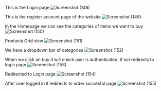 This is the Login page
![Screenshot (148)](https://user-images.githubusercontent.com/77093450/119027315-d0562580-b9c3-11eb-8773-1ca3cae735fc.png)


This is the register account page of the website
![Screenshot (149)](https://user-images.githubusercontent.com/77093450/119027317-d0562580-b9c3-11eb-9c2e-595395f2bcfe.png)


In the Homepage we can see the categories of items we want to buy
![Screenshot (150)](https://user-images.githubusercontent.com/77093450/119027319-d0eebc00-b9c3-11eb-8c60-dee0a432eff7.png)


Products Grid view
![Screenshot (151)](https://user-images.githubusercontent.com/77093450/119027322-d0eebc00-b9c3-11eb-96d3-82d679c8d45b.png)


We have a dropdown bar of categories
![Screenshot (152)](https://user-images.githubusercontent.com/77093450/119027328-d21fe900-b9c3-11eb-84df-8f2da1454cfa.png)


When we click on buy it will check user is authenticated, if not redirects to login page
![Screenshot (153)](https://user-images.githubusercontent.com/77093450/119027331-d3511600-b9c3-11eb-866c-05a6654506fd.png)


Redirected to Login page
![Screenshot (154)](https://user-images.githubusercontent.com/77093450/119027311-cf24f880-b9c3-11eb-8def-ef07f726d5f7.png)


After user logged in it redirects to order succesful page
![Screenshot (155)](https://user-images.githubusercontent.com/77093450/119028266-e3b5c080-b9c4-11eb-800b-ce5f536e50f0.png)
